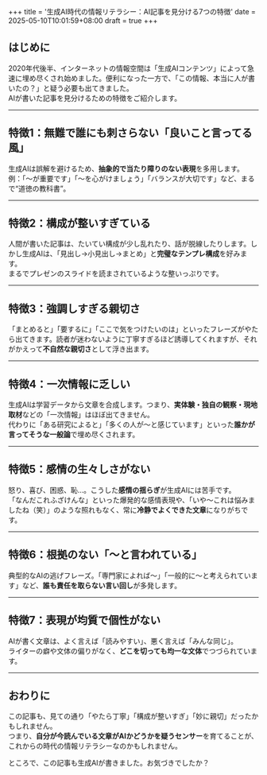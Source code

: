 +++
title = '生成AI時代の情報リテラシー：AI記事を見分ける7つの特徴'
date = 2025-05-10T10:01:59+08:00
draft = true
+++

## はじめに

2020年代後半、インターネットの情報空間は「生成AIコンテンツ」によって急速に埋め尽くされ始めました。便利になった一方で、「この情報、本当に人が書いたの？」と疑う必要も出てきました。  
AIが書いた記事を見分けるための特徴をご紹介します。

---

## 特徴1：無難で誰にも刺さらない「良いこと言ってる風」

生成AIは誤解を避けるため、**抽象的で当たり障りのない表現**を多用します。  
例：「～が重要です」「～を心がけましょう」「バランスが大切です」など、まるで“道徳の教科書”。

---

## 特徴2：構成が整いすぎている

人間が書いた記事は、たいてい構成が少し乱れたり、話が脱線したりします。しかし生成AIは、「見出し→小見出し→まとめ」と**完璧なテンプレ構成**を好みます。  
まるでプレゼンのスライドを読まされているような整いっぷりです。

---

## 特徴3：強調しすぎる親切さ

「まとめると」「要するに」「ここで気をつけたいのは」といったフレーズがやたら出てきます。読者が迷わないように丁寧すぎるほど誘導してくれますが、それがかえって**不自然な親切さ**として浮き出ます。

---

## 特徴4：一次情報に乏しい

生成AIは学習データから文章を合成します。つまり、**実体験・独自の観察・現地取材**などの「一次情報」はほぼ出てきません。  
代わりに「ある研究によると」「多くの人が～と感じています」といった**誰かが言ってそうな一般論**で埋め尽くされます。

---

## 特徴5：感情の生々しさがない

怒り、喜び、困惑、恥…。こうした**感情の揺らぎ**が生成AIには苦手です。  
「なんだこれふざけんな」といった爆発的な感情表現や、「いや～これは悩みましたね（笑）」のような照れもなく、常に**冷静でよくできた文章**になりがちです。

---

## 特徴6：根拠のない「～と言われている」

典型的なAIの逃げフレーズ。「専門家によれば～」「一般的に～と考えられています」など、**誰も責任を取らない言い回し**が多発します。

---

## 特徴7：表現が均質で個性がない

AIが書く文章は、よく言えば「読みやすい」、悪く言えば「みんな同じ」。  
ライターの癖や文体の偏りがなく、**どこを切っても均一な文体**でつづられています。

---

## おわりに

この記事も、見ての通り「やたら丁寧」「構成が整いすぎ」「妙に親切」だったかもしれません。  
つまり、**自分が今読んでいる文章がAIかどうかを疑うセンサー**を育てることが、これからの時代の情報リテラシーなのかもしれません。

ところで、この記事も生成AIが書きました。お気づきでしたか？
